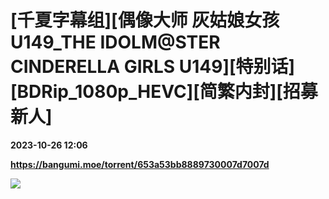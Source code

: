 # [千夏字幕组][偶像大师 灰姑娘女孩 U149_THE IDOLM@STER CINDERELLA GIRLS U149][特别话][BDRip_1080p_HEVC][简繁内封][招募新人]

**2023-10-26 12:06**

**https://bangumi.moe/torrent/653a53bb8889730007d7007d**

![](https://s2.loli.net/2023/04/09/VTU2ew4fIxgZWtn.jpg)
